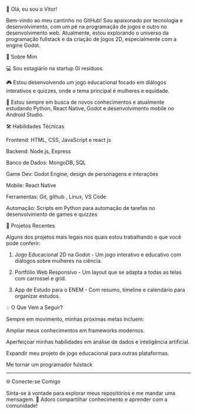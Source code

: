 👋 Olá, eu sou o Vitor!

Bem-vindo ao meu cantinho no GitHub! Sou apaixonado por tecnologia e desenvolvimento, com um pé na programação de jogos e outro no desenvolvimento web. Atualmente, estou explorando o universo da programação fullstack e da criação de jogos 2D, especialmente com a engine Godot.

🚀 Sobre Mim

💻 Sou estagiário na startup Gi resíduos.

🎮 Estou desenvolvendo um jogo educacional focado em diálogos interativos e quizzes, onde o tema principal é mulheres e equidade.


🌱 Estou sempre em busca de novos conhecimentos e atualmente estudando Python, React Native, Godot e desenvolvimento mobile no Android Studio.


🛠️ Habilidades Técnicas

Frontend: HTML, CSS, JavaScript e react js

Backend: Node.js, Express

Banco de Dados: MongoDB, SQL

Game Dev: Godot Engine, design de personagens e interações

Mobile: React Native

Ferramentas: Git, github , Linux, VS Code

Automação: Scripts em Python para automação de tarefas no desenvolvimento de games e quizzes


🌌 Projetos Recentes

Alguns dos projetos mais legais nos quais estou trabalhando e que você pode conferir:

1. Jogo Educacional 2D na Godot - Um jogo interativo e educativo com diálogos sobre mulheres na ciência.


2. Portfólio Web Responsivo - Um layout que se adapta a todas as telas com carrossel e grid.


3. App de Estudo para o ENEM - Com resumo, timeline e calendário para organizar estudos.



💡 O Que Vem a Seguir?

Sempre em movimento, minhas próximas metas incluem:

Ampliar meus conhecimentos em frameworks modernos.

Aperfeiçoar minhas habilidades em análise de dados e inteligência artificial.

Expandir meu projeto de jogo educacional para outras plataformas.

Me tornar um programador fulstack 

---

🌐 Conecte-se Comigo 






Sinta-se à vontade para explorar meus repositórios e me mandar uma mensagem. 🚀 Adoro compartilhar conhecimento e aprender com a comunidade!
